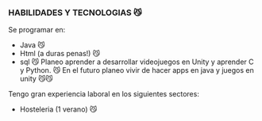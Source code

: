 ### HABILIDADES Y TECNOLOGIAS 😼
Se programar en:
- Java 😼
- Html (a duras penas!) 😼
- sql 😼
Planeo aprender a desarrollar videojuegos en Unity y aprender C y Python. :smirk_cat:
En el futuro planeo vivir de hacer apps en java y juegos en unity 😼:smirk_cat:

Tengo gran experiencia laboral en los siguientes sectores:
- Hosteleria (1 verano) 😼
